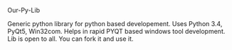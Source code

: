 Our-Py-Lib

Generic python library for python based developement. Uses Python 3.4, PyQt5, Win32com.
Helps in rapid PYQT based windows tool development. Lib is open to all. You can fork it and use it.
